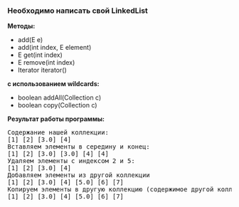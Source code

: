 ### Необходимо написать свой LinkedList 
**Методы:**

* add(E e) 
* add(int index, E element)
* E get(int index)
* E remove(int index)
* Iterator<E> iterator()

**с использованием wildcards:**
* boolean addAll(Collection c)
* boolean copy(Collection c)

**Результат работы программы:**
<pre>
Содержание нашей коллекции:
[1] [2] [3.0] [4] 
Вставляем элементы в середину и конец:
[1] [2] [3.0] [3.0] [4] [4] 
Удаляем элементы с индексом 2 и 5:
[1] [2] [3.0] [4] 
Добавляем элементы из другой коллекции
[1] [2] [3.0] [4] [5.0] [6] [7] 
Копируем элементы в другую коллекцию (содержимое другой коллекции):
[1] [2] [3.0] [4] [5.0] [6] [7] 
</pre>